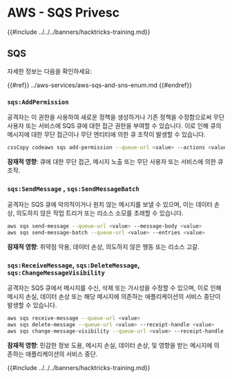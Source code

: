 # AWS - SQS Privesc

{{#include ../../../banners/hacktricks-training.md}}

## SQS

자세한 정보는 다음을 확인하세요:

{{#ref}}
../aws-services/aws-sqs-and-sns-enum.md
{{#endref}}

### `sqs:AddPermission`

공격자는 이 권한을 사용하여 새로운 정책을 생성하거나 기존 정책을 수정함으로써 무단 사용자 또는 서비스에 SQS 큐에 대한 접근 권한을 부여할 수 있습니다. 이로 인해 큐의 메시지에 대한 무단 접근이나 무단 엔티티에 의한 큐 조작이 발생할 수 있습니다.
```bash
cssCopy codeaws sqs add-permission --queue-url <value> --actions <value> --aws-account-ids <value> --label <value>
```
**잠재적 영향**: 큐에 대한 무단 접근, 메시지 노출 또는 무단 사용자 또는 서비스에 의한 큐 조작.

### `sqs:SendMessage` , `sqs:SendMessageBatch`

공격자는 SQS 큐에 악의적이거나 원치 않는 메시지를 보낼 수 있으며, 이는 데이터 손상, 의도하지 않은 작업 트리거 또는 리소스 소모를 초래할 수 있습니다.
```bash
aws sqs send-message --queue-url <value> --message-body <value>
aws sqs send-message-batch --queue-url <value> --entries <value>
```
**잠재적 영향**: 취약점 악용, 데이터 손상, 의도하지 않은 행동 또는 리소스 고갈.

### `sqs:ReceiveMessage`, `sqs:DeleteMessage`, `sqs:ChangeMessageVisibility`

공격자는 SQS 큐에서 메시지를 수신, 삭제 또는 가시성을 수정할 수 있으며, 이로 인해 메시지 손실, 데이터 손상 또는 해당 메시지에 의존하는 애플리케이션의 서비스 중단이 발생할 수 있습니다.
```bash
aws sqs receive-message --queue-url <value>
aws sqs delete-message --queue-url <value> --receipt-handle <value>
aws sqs change-message-visibility --queue-url <value> --receipt-handle <value> --visibility-timeout <value>
```
**잠재적 영향**: 민감한 정보 도용, 메시지 손실, 데이터 손상, 및 영향을 받는 메시지에 의존하는 애플리케이션의 서비스 중단.

{{#include ../../../banners/hacktricks-training.md}}
